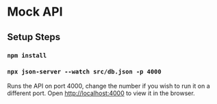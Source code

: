 # Mock API

## Setup Steps

### `npm install`

### `npx json-server --watch src/db.json -p 4000`
Runs the API on port 4000, change the number if you wish to run it on a different port. 
Open [http://localhost:4000](http://localhost:4000) to view it in the browser.
